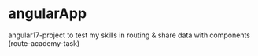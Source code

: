 # angularApp
angular17-project to test my skills in routing &amp; share data with components (route-academy-task)
